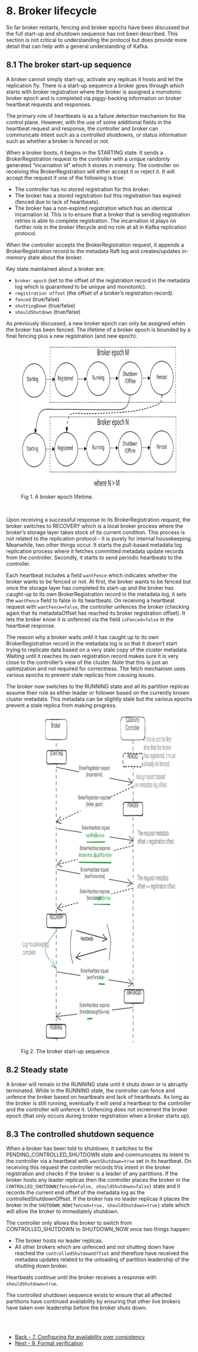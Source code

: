 # 8. Broker lifecycle

So far broker restarts, fencing and broker epochs have been discussed but the full start-up and shutdown sequence has not been described. This section is not critical to understanding the protocol but does provide more detail that can help with a general understanding of Kafka.

## 8.1 The broker start-up sequence

A broker cannot simply start-up, activate any replicas it hosts and let the replication fly. There is a start-up sequence a broker goes through which starts with broker registration where the broker is assigned a monotonic broker epoch and is completed via piggy-backing information on broker heartbeat requests and responses.

The primary role of heartbeats is as a failure detection mechanism for the control plane. However, with the use of some additional fields in the heartbeat request and response, the controller and broker can communicate intent such as a controlled shutdowns, or status information such as whether a broker is fenced or not.

When a broker boots, it begins in the STARTING state. It sends a BrokerRegistration request to the controller with a unique randomly generated “incarnation id” which it stores in memory. The controller on receiving this BrokerRegistration will either accept it or reject it. It will accept the request if one of the following is true:
- The controller has no stored registration for this broker.
- The broker has a stored registration but this registration has expired (fenced due to lack of heartbeats).
- The broker has a non-expired registration which has an identical incarnation id. This is to ensure that a broker that is sending registration retries is able to complete registration. The incarnation id plays no further role in the broker lifecycle and no role at all in Kafka replication protocol.

When the controller accepts the BrokerRegistration request, it appends a BrokerRegistration record to the metadata Raft log and creates/updates in-memory state about the broker.

Key state maintained about a broker are:
- `broker epoch` (set to the offset of the registration record in the metadata log which is guaranteed to be unique and monotonic).
- `registration offset` (the offset of a broker’s registration record).
- `fenced` (true/false)
- `shuttingDown` (true/false)
- `shouldShutdown` (true/false)

As previously discussed, a new broker epoch can only be assigned when the broker has been fenced. The lifetime of a broker epoch is bounded by a final fencing plus a new registration (and new epoch).

<figure>
    <img src="images/broker_epochs.svg" height=400>
    <figcaption>Fig 1. A broker epoch lifetime.</figcaption>
</figure>
<br/>

Upon receiving a successful response to its BrokerRegistration request, the broker switches to RECOVERY which is a local broker process where the broker’s storage layer takes stock of its current condition. This process is not related to the replication protocol - it is purely for internal housekeeping. Meanwhile, two other things occur. It starts the pull-based metadata log replication process where it fetches committed metadata update records from the controller. Secondly, it starts to send periodic heartbeats to the controller.

Each heartbeat includes a field `wantFence` which indicates whether the broker wants to be fenced or not. At first, the broker wants to be fenced but once the storage layer has completed its start-up and the broker has caught-up to its own BrokerRegistration record in the metadata log, it sets the `wantFence` field to false in its heartbeats. On receiving a heartbeat request with `wantFence=false`, the controller unfences the broker (checking again that its metadataOffset has reached its broker registration offset). It lets the broker know it is unfenced via the field `isFenced=false` in the heartbeat response.

The reason why a broker waits until it has caught up to its own BrokerRegistration record in the metadata log is so that it doesn’t start trying to replicate data based on a very stale copy of the cluster metadata. Waiting until it reaches its own registration record makes sure it is very close to the controller’s view of the cluster. Note that this is just an optimization and not required for correctness. The fetch mechanism uses various epochs to prevent stale replicas from causing issues.

The broker now switches to the RUNNING state and all its partition replicas assume their role as either leader or follower based on the currently known cluster metadata. This metadata can be slightly stale but the various epochs prevent a stale replica from making progress.

<figure>
    <img src="images/broker_startup.svg" height=900>
    <figcaption>Fig 2. The broker start-up sequence.</figcaption>
</figure>

## 8.2 Steady state

A broker will remain in the RUNNING state until it shuts down or is abruptly terminated. While in the RUNNING state, the controller can fence and unfence the broker based on heartbeats and lack of heartbeats. As long as the broker is still running, eventually it will send a heartbeat to the controller and the controller will unfence it. Unfencing does not increment the broker epoch (that only occurs during broker registration when a broker starts up).

## 8.3 The controlled shutdown sequence

When a broker has been told to shutdown, it switches to the PENDING_CONTROLLED_SHUTDOWN state and communicates its intent to the controller via a heartbeat with `wantShutdown=true` set in its heartbeat. On receiving this request the controller records this intent in the broker registration and checks if the broker is a leader of any partitions. If the broker hosts any leader replicas then the controller places the broker in the `CONTROLLED_SHUTDOWN{fenced=false, shouldShutdown=false}` state and it records the current end offset of the metadata log as the controlledShutdownOffset. If the broker has no leader replicas it places the broker in the `SHUTDOWN_NOW{fenced=true, shouldShutdown=true}` state which will allow the broker to immediately shutdown.

The controller only allows the broker to switch from CONTROLLED_SHUTDOWN to SHUTDOWN_NOW once two things happen:

- The broker hosts no leader replicas.
- All other brokers which are unfenced and not shutting down have reached the `controlledShutdownOffset` and therefore have received the metadata updates related to the unloading of partition leadership of the shutting down broker.

Heartbeats continue until the broker receives a response with `shouldShutdown=true`.

The controlled shutdown sequence exists to ensure that all affected partitions have continued availability by ensuring that other live brokers have taken over leadership before the broker shuts down.

<br/>
<br/>

- [Back - 7. Configuring for availability over consistency](7_availability.md)
- [Next - 9. Formal verification](9_formal_verification.md)